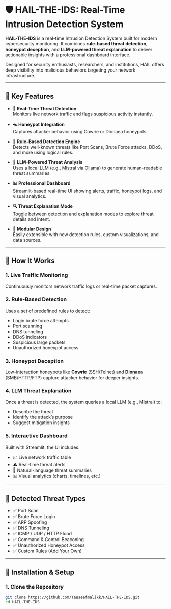 # 🛡️ HAIL-THE-IDS: Real-Time Intrusion Detection System

**HAIL-THE-IDS** is a real-time Intrusion Detection System built for modern cybersecurity monitoring. It combines **rule-based threat detection**, **honeypot deception**, and **LLM-powered threat explanation** to deliver actionable insights with a professional dashboard interface.

Designed for security enthusiasts, researchers, and institutions, HAIL offers deep visibility into malicious behaviors targeting your network infrastructure.

---

## 🧠 Key Features

- **📡 Real-Time Threat Detection**  
  Monitors live network traffic and flags suspicious activity instantly.

- **🪤 Honeypot Integration**  
  Captures attacker behavior using Cowrie or Dionaea honeypots.

- **🧾 Rule-Based Detection Engine**  
  Detects well-known threats like Port Scans, Brute Force attacks, DDoS, and more using logical rules.

- **🤖 LLM-Powered Threat Analysis**  
  Uses a local LLM (e.g., [Mistral](https://mistral.ai) via [Ollama](https://ollama.com)) to generate human-readable threat summaries.

- **📊 Professional Dashboard**  
  Streamlit-based real-time UI showing alerts, traffic, honeypot logs, and visual analytics.

- **🔍 Threat Explanation Mode**  
  Toggle between detection and explanation modes to explore threat details and intent.

- **📁 Modular Design**  
  Easily extensible with new detection rules, custom visualizations, and data sources.

---

## 🚀 How It Works

### 1. Live Traffic Monitoring  
Continuously monitors network traffic logs or real-time packet captures.

### 2. Rule-Based Detection  
Uses a set of predefined rules to detect:
- Login brute force attempts
- Port scanning
- DNS tunneling
- DDoS indicators
- Suspicious large packets
- Unauthorized honeypot access

### 3. Honeypot Deception  
Low-interaction honeypots like **Cowrie** (SSH/Telnet) and **Dionaea** (SMB/HTTP/FTP) capture attacker behavior for deeper insights.

### 4. LLM Threat Explanation  
Once a threat is detected, the system queries a local LLM (e.g., Mistral) to:
- Describe the threat
- Identify the attack’s purpose
- Suggest mitigation insights

### 5. Interactive Dashboard  
Built with Streamlit, the UI includes:
- 📈 Live network traffic table  
- ⚠️ Real-time threat alerts  
- 🧾 Natural-language threat summaries  
- 📊 Visual analytics (charts, timelines, etc.)

---

## 🧪 Detected Threat Types

- ✅ Port Scan  
- ✅ Brute Force Login  
- ✅ ARP Spoofing  
- ✅ DNS Tunneling  
- ✅ ICMP / UDP / HTTP Flood  
- ✅ Command & Control Beaconing  
- ✅ Unauthorized Honeypot Access  
- ✅ Custom Rules (Add Your Own)

---

## 🔧 Installation & Setup

### 1. Clone the Repository

```bash
git clone https://github.com/Tauseefmalikk/HAIL-THE-IDS.git
cd HAIL-THE-IDS
